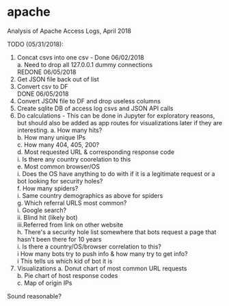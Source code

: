 # apache
Analysis of Apache Access Logs, April 2018

TODO (05/31/2018):

1. Concat csvs into one csv - Done 06/02/2018<br>
	a. Need to drop all 127.0.0.1 dummy connections<br>
		REDONE 06/05/2018
2. Get JSON file back out of list
3. Convert csv to DF<br>
	DONE 06/05/2018
4. Convert JSON file to DF and drop useless columns
5. Create sqlite DB of access log csvs and JSON API calls
6. Do calculations - This can be done in Jupyter for exploratory reasons, but should also be added as app routes for visualizations later if they are interesting.
	a. How many hits?<br>
	b. How many unique IPs<br>
	c. How many 404, 405, 200?<br>
	d. Most requested URL & corresponding response code<br>
		i. Is there any country coorelation to this<br>
	e. Most common browser/OS<br>
		i. Does the OS have anything to do with if it is a
		   legitimate request or a bot looking for security holes?<br>
	f. How many spiders?<br>
		i. Same country demographics as above for spiders<br>
	g. Which referral URLS most common?<br>
		i. Google search?<br>
		ii. Blind hit (likely bot)<br>
		iii.Referred from link on other website<br>
	h. There's a security hole list somewhere that bots request a 
	   page that hasn't been there for 10 years<br>
		i. Is there a country/OS/browser correlation to this?<br>
	i How many bots try to push info & how many try to get info?<br>
		i This tells us which kid of bot it is<br>
7. Visualizations
	a. Donut chart of most common URL requests<br>
	b. Pie chart of host response codes<br>
	c. Map of origin IPs<br>

Sound reasonable?
